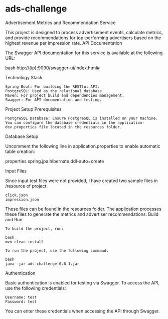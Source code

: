 # ads-challenge
Advertisement Metrics and Recommendation Service

This project is designed to process advertisement events, calculate metrics, and provide recommendations for top-performing advertisers based on the highest revenue per impression rate.
API Documentation

The Swagger API documentation for this service is available at the following URL:

bash
http://{ip}:9090/swagger-ui/index.html#

Technology Stack

    Spring Boot: For building the RESTful API.
    PostgreSQL: Used as the relational database.
    Maven: For project build and dependencies management.
    Swagger: For API documentation and testing.

Project Setup
Prerequisites

    PostgreSQL Database: Ensure PostgreSQL is installed on your machine. You can configure the database credentials in the application-dev.properties file located in the resources folder.

Database Setup

Uncomment the following line in application.properties to enable automatic table creation:

properties
spring.jpa.hibernate.ddl-auto=create

Input Files

Since input test files were not provided, I have created two sample files in /resource of project:

    click.json
    impression.json

These files can be found in the resources folder. The application processes these files to generate the metrics and advertiser recommendations.
Build and Run

    To build the project, run:

    bash
    mvn clean install

    To run the project, use the following command:

    bash
    java -jar ads-challenge-0.0.1.jar

Authentication

Basic authentication is enabled for testing via Swagger. To access the API, use the following credentials:

    Username: test
    Password: test

You can enter these credentials when accessing the API through Swagger.
